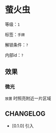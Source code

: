 # 萤火虫

等级：`1`

标签：`手牌`

解锁条件：`?`

内部id：`?`

## 效果

### 微光

`放置` 时照亮附近一片区域

## CHANGELOG

- [0.1.0] 引入
